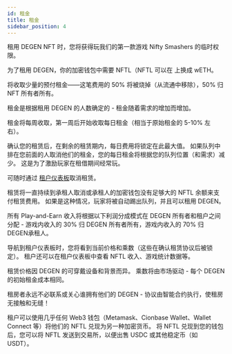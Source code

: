```yaml
---
id: 租金
title: 租金
sidebar_position: 4
---
```


租用 DEGEN NFT 时，您将获得玩我们的第一款游戏 Nifty Smashers 的临时权限。

为了租用 DEGEN，你的加密钱包中需要 NFTL（NFTL 可以在 [](https://sushi.com/)上换成 wETH。

将收取少量的预付租金——这笔费用的 50% 将被烧掉（从流通中移除），50% 归 NFT 所有者所有。

租金是根据租用 DEGEN 的人数确定的 - 租金随着需求的增加而增加。

租金将每周收取，第一周后开始收取每日租金（相当于原始租金的 5-10% 左右）。

确认您的租赁后，在剩余的租赁期内，每日费用将锁定在此最大值。 如果队列中排在您前面的人取消他们的租金，您的每日租金将根据您的队列位置（和需求）减少。 这是为了激励玩家在租借期间经常玩。

可随时通过 [租户仪表板](https://niftyleague.com/profile)取消租赁。

租赁将一直持续到承租人取消或承租人的加密钱包没有足够大的 NFTL 余额来支付租赁费用。 如果是这种情况，玩家将被自动踢出队列，并且可以租用 DEGEN。

所有 Play-and-Earn 收入将根据以下利润分成模式在 DEGEN 所有者和租户之间分配 - 游戏内收入的 30% 归 DEGEN 所有者所有，游戏内收入的 70% 归 DEGEN承租人。

导航到租户仪表板时，您将看到当前价格和乘数（这些在确认租赁协议后被锁定）。 租户还可以在租户仪表板中查看 NFTL 收入、游戏统计数据等。

租赁价格因 DEGEN 的可穿戴设备和背景而异。 乘数将由市场驱动 - 每个 DEGEN 的初始租金成本相同。

租房者永远不必联系或关心谁拥有他们的 DEGEN - 协议由智能合约执行，使租房无接触和无缝！

租户可以使用几乎任何 Web3 钱包（Metamask、Cionbase Wallet、Wallet Connect 等）将他们的 NFTL 兑现为另一种加密货币。 将 NFTL 兑现到您的钱包后，您可以将 NFTL 发送到交易所，以便出售 USDC 或其他稳定币（如 USDT）。

